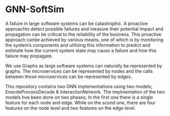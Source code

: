 # GNN-SoftSim
A failure in large software systems can be catastrophic.  A proactive approachto detect possible failures and measure their potential impact and propagation can be critical to the reliability of the business.  This proactive approach canbe achieved by various means, one of which is by monitoring the system’s components and utilizing this information to predict and estimate how the current system  state  may  cause  a  failure  and  how  this  failure  may  propagate.

We use Graphs as large software systems can naturally be represented by graphs. The microservices can be represented by nodes and the calls between those microservices can be represented by edges.

This repository contains two GNN implementations using two models; EnocdeProcessDecode & InteractionNetwork. The implmentation of the two models hve been done on two phases; In the first one there is a single feature for each node and edge. While on the scond one, there are four features on the node level and two features on the edge level.


